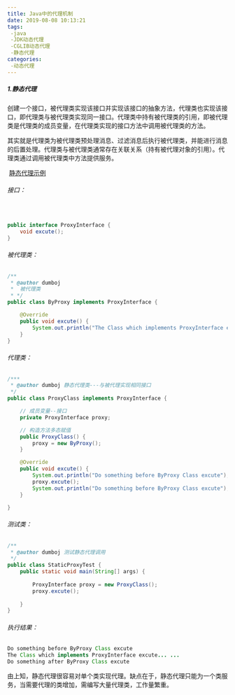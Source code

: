 ```yaml
---
title: Java中的代理机制
date: 2019-08-08 10:13:21
tags: 
 -java
 -JDK动态代理
 -CGLIB动态代理
 -静态代理
categories:
 -动态代理
---
```


##### 1.静态代理

​	创建一个接口，被代理类实现该接口并实现该接口的抽象方法，代理类也实现该接口，即代理类与被代理类实现同一接口。代理类中持有被代理类的引用，即被代理类是代理类的成员变量，在代理类实现的接口方法中调用被代理类的方法。

​	其实就是代理类为被代理类预处理消息、过滤消息后执行被代理类，并能进行消息的后置处理。代理类与被代理类通常存在关联关系（持有被代理对象的引用）。代理类通过调用被代理类中方法提供服务。

​	<u>静态代理示例</u>

###### 接口：

​	

```java
public interface ProxyInterface {
    void excute();
}
```

###### 被代理类：

```java
/**
 * @author dumboj
 * 	被代理类
 * */
public class ByProxy implements ProxyInterface {

	@Override
	public void excute() {
		System.out.println("The Class which implements ProxyInterface excute... ...");
	}
}
```

###### 代理类：

```java
/***
 * @author dumboj 静态代理类---与被代理实现相同接口
 */
public class ProxyClass implements ProxyInterface {

	// 成员变量--接口
	private ProxyInterface proxy;

	// 构造方法多态赋值
	public ProxyClass() {
		proxy = new ByProxy();
	}

	@Override
	public void excute() {
		System.out.println("Do something before ByProxy Class excute");
		proxy.excute();
		System.out.println("Do something before ByProxy Class excute");
	}

}
```

###### 测试类：

```java
/**
 * @author dumboj 测试静态代理调用
 */
public class StaticProxyTest {
	public static void main(String[] args) {
		
		ProxyInterface proxy = new ProxyClass();
		proxy.excute();
		
	}
}
```

###### 执行结果：

```java
Do something before ByProxy Class excute
The Class which implements ProxyInterface excute... ...
Do something after ByProxy Class excute
```

​	由上知，静态代理很容易对单个类实现代理。缺点在于，静态代理只能为一个类服务，当需要代理的类增加，需编写大量代理类，工作量繁重。